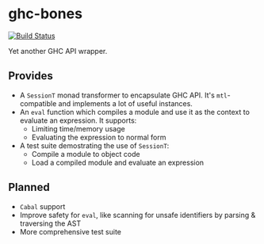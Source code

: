 # ghc-bones

[![Build Status](https://travis-ci.org/TerrorJack/ghc-bones.svg)](https://travis-ci.org/TerrorJack/ghc-bones)

Yet another GHC API wrapper.

## Provides

* A `SessionT` monad transformer to encapsulate GHC API. It's `mtl`-compatible and implements a lot of useful instances.
* An `eval` function which compiles a module and use it as the context to evaluate an expression. It supports:
    * Limiting time/memory usage
    * Evaluating the expression to normal form
* A test suite demostrating the use of `SessionT`:
    * Compile a module to object code
    * Load a compiled module and evaluate an expression

## Planned

* `Cabal` support
* Improve safety for `eval`, like scanning for unsafe identifiers by parsing & traversing the AST
* More comprehensive test suite
